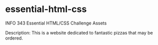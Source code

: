 essential-html-css
==================

INFO 343 Essential HTML/CSS Challenge Assets

Description: This is a website dedicated to fantastic pizzas that may be ordered.
